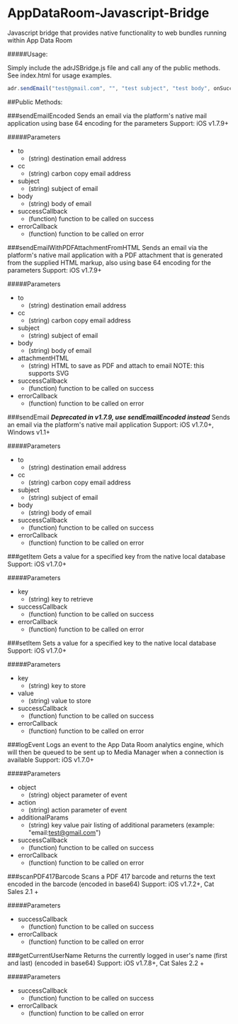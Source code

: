 AppDataRoom-Javascript-Bridge
=============================

Javascript bridge that provides native functionality to web bundles running within App Data Room

#####Usage:

Simply include the adrJSBridge.js file and call any of the public methods.  See index.html for usage examples.

 ```javascript
 adr.sendEmail("test@gmail.com", "", "test subject", "test body", onSuccess, onError);
 ```


##Public Methods:


  
###sendEmailEncoded
  Sends an email via the platform's native mail application using base 64 encoding for the parameters
  Support: iOS v1.7.9+

#####Parameters
* to
  * (string) destination email address
* cc
  * (string) carbon copy email address
* subject
  * (string) subject of email
* body
  * (string) body of email
* successCallback
  * (function) function to be called on success
* errorCallback
  * (function) function to be called on error
  
###sendEmailWithPDFAttachmentFromHTML
  Sends an email via the platform's native mail application with a PDF attachment that is generated from the supplied HTML markup, also using base 64 encoding for the parameters
  Support: iOS v1.7.9+

#####Parameters
* to
  * (string) destination email address
* cc
  * (string) carbon copy email address
* subject
  * (string) subject of email
* body
  * (string) body of email
* attachmentHTML
  * (string) HTML to save as PDF and attach to email NOTE: this supports SVG
* successCallback
  * (function) function to be called on success
* errorCallback
  * (function) function to be called on error

###sendEmail  **_Deprecated in v1.7.9, use sendEmailEncoded instead_**
  Sends an email via the platform's native mail application
  Support: iOS v1.7.0+, Windows v1.1+

#####Parameters
* to
  * (string) destination email address
* cc
  * (string) carbon copy email address
* subject
  * (string) subject of email
* body
  * (string) body of email
* successCallback
  * (function) function to be called on success
* errorCallback
  * (function) function to be called on error

###getItem
  Gets a value for a specified key from the native local database
  Support: iOS v1.7.0+

#####Parameters
* key
  * (string) key to retrieve
* successCallback
  * (function) function to be called on success
* errorCallback
  * (function) function to be called on error


###setItem
  Sets a value for a specified key to the native local database
  Support: iOS v1.7.0+

#####Parameters
* key
  * (string) key to store
* value
  * (string) value to store
* successCallback
  * (function) function to be called on success
* errorCallback
  * (function) function to be called on error


###logEvent
  Logs an event to the App Data Room analytics engine, which will then be queued to be sent up to Media Manager when a connection is available
  Support: iOS v1.7.0+

#####Parameters
* object
  * (string) object parameter of event
* action
  * (string) action parameter of event
* additionalParams
  * (string) key value pair listing of additional parameters (example: "email:test@gmail.com")
* successCallback
  * (function) function to be called on success
* errorCallback
  * (function) function to be called on error


###scanPDF417Barcode
  Scans a PDF 417 barcode and returns the text encoded in the barcode (encoded in base64)
  Support: iOS v1.7.2+, Cat Sales 2.1 +

#####Parameters
* successCallback
  * (function) function to be called on success
* errorCallback
  * (function) function to be called on error

###getCurrentUserName
  Returns the currently logged in user's name (first and last) (encoded in base64)
  Support: iOS v1.7.8+, Cat Sales 2.2 +

#####Parameters
* successCallback
  * (function) function to be called on success
* errorCallback
  * (function) function to be called on error
